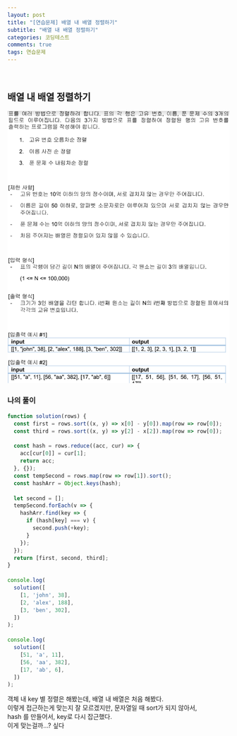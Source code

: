 ```yaml
---
layout: post
title: "[연습문제] 배열 내 배열 정렬하기"
subtitle: "배열 내 배열 정렬하기"
categories: 코딩테스트
comments: true
tags: 연습문제
---
```


<br>


## 배열 내 배열 정렬하기

![문제이미지](/assets/img/study/211201.png)<br>

### 나의 풀이

```js
function solution(rows) {
  const first = rows.sort((x, y) => x[0] - y[0]).map(row => row[0]);
  const third = rows.sort((x, y) => y[2] - x[2]).map(row => row[0]);

  const hash = rows.reduce((acc, cur) => {
    acc[cur[0]] = cur[1];
    return acc;
  }, {});
  const tempSecond = rows.map(row => row[1]).sort();
  const hashArr = Object.keys(hash);

  let second = [];
  tempSecond.forEach(v => {
    hashArr.find(key => {
      if (hash[key] === v) {
        second.push(+key);
      }
    });
  });
  return [first, second, third];
}

console.log(
  solution([
    [1, 'john', 38],
    [2, 'alex', 188],
    [3, 'ben', 302],
  ])
);

console.log(
  solution([
    [51, 'a', 11],
    [56, 'aa', 382],
    [17, 'ab', 6],
  ])
);

```

객체 내 key 별 정렬은 해봤는데, 배열 내 배열은 처음 해봤다.<br>
이렇게 접근하는게 맞는지 잘 모르겠지만, 문자열일 때 sort가 되지 않아서,<br>
hash 를 만들어서, key로 다시 잡근했다. <br>
이게 맞는걸까...? 싶다<br>